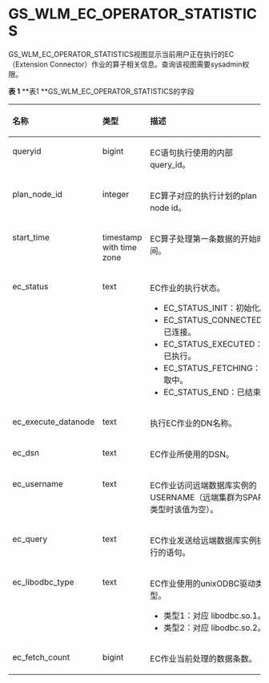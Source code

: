 # GS\_WLM\_EC\_OPERATOR\_STATISTICS

GS\_WLM\_EC\_OPERATOR\_STATISTICS视图显示当前用户正在执行的EC（Extension Connector）作业的算子相关信息。查询该视图需要sysadmin权限。

**表 1** **表1 **GS\_WLM\_EC\_OPERATOR\_STATISTICS的字段

<a name="table33042210324"></a>
<table><thead align="left"><tr id="row4340721123215"><th class="cellrowborder" valign="top" width="24.310000000000002%" id="mcps1.2.4.1.1"><p id="p13341202173211"><a name="p13341202173211"></a><a name="p13341202173211"></a>名称</p>
</th>
<th class="cellrowborder" valign="top" width="23.119999999999997%" id="mcps1.2.4.1.2"><p id="p93411221173212"><a name="p93411221173212"></a><a name="p93411221173212"></a>类型</p>
</th>
<th class="cellrowborder" valign="top" width="52.56999999999999%" id="mcps1.2.4.1.3"><p id="p203416212324"><a name="p203416212324"></a><a name="p203416212324"></a>描述</p>
</th>
</tr>
</thead>
<tbody><tr id="row1734172133218"><td class="cellrowborder" valign="top" width="24.310000000000002%" headers="mcps1.2.4.1.1 "><p id="p12341122153218"><a name="p12341122153218"></a><a name="p12341122153218"></a>queryid</p>
</td>
<td class="cellrowborder" valign="top" width="23.119999999999997%" headers="mcps1.2.4.1.2 "><p id="p634102193212"><a name="p634102193212"></a><a name="p634102193212"></a>bigint</p>
</td>
<td class="cellrowborder" valign="top" width="52.56999999999999%" headers="mcps1.2.4.1.3 "><p id="p17341192163213"><a name="p17341192163213"></a><a name="p17341192163213"></a>EC语句执行使用的内部query_id。</p>
</td>
</tr>
<tr id="row7341112163218"><td class="cellrowborder" valign="top" width="24.310000000000002%" headers="mcps1.2.4.1.1 "><p id="p1341421123215"><a name="p1341421123215"></a><a name="p1341421123215"></a>plan_node_id</p>
</td>
<td class="cellrowborder" valign="top" width="23.119999999999997%" headers="mcps1.2.4.1.2 "><p id="p83411921203214"><a name="p83411921203214"></a><a name="p83411921203214"></a>integer</p>
</td>
<td class="cellrowborder" valign="top" width="52.56999999999999%" headers="mcps1.2.4.1.3 "><p id="p83415218327"><a name="p83415218327"></a><a name="p83415218327"></a>EC算子对应的执行计划的plan node id。</p>
</td>
</tr>
<tr id="row123411821133214"><td class="cellrowborder" valign="top" width="24.310000000000002%" headers="mcps1.2.4.1.1 "><p id="p18341172153215"><a name="p18341172153215"></a><a name="p18341172153215"></a>start_time</p>
</td>
<td class="cellrowborder" valign="top" width="23.119999999999997%" headers="mcps1.2.4.1.2 "><p id="p1341192133210"><a name="p1341192133210"></a><a name="p1341192133210"></a>timestamp with time zone</p>
</td>
<td class="cellrowborder" valign="top" width="52.56999999999999%" headers="mcps1.2.4.1.3 "><p id="p16341321193218"><a name="p16341321193218"></a><a name="p16341321193218"></a>EC算子处理第一条数据的开始时间。</p>
</td>
</tr>
<tr id="row2341921123213"><td class="cellrowborder" valign="top" width="24.310000000000002%" headers="mcps1.2.4.1.1 "><p id="p1334110213326"><a name="p1334110213326"></a><a name="p1334110213326"></a>ec_status</p>
</td>
<td class="cellrowborder" valign="top" width="23.119999999999997%" headers="mcps1.2.4.1.2 "><p id="p18341921193216"><a name="p18341921193216"></a><a name="p18341921193216"></a>text</p>
</td>
<td class="cellrowborder" valign="top" width="52.56999999999999%" headers="mcps1.2.4.1.3 "><p id="p1341102173217"><a name="p1341102173217"></a><a name="p1341102173217"></a>EC作业的执行状态。</p>
<a name="ul23411421183217"></a><a name="ul23411421183217"></a><ul id="ul23411421183217"><li>EC_STATUS_INIT：初始化。</li><li>EC_STATUS_CONNECTED：已连接。</li><li>EC_STATUS_EXECUTED：已执行。</li><li>EC_STATUS_FETCHING：获取中。</li><li>EC_STATUS_END：已结束。</li></ul>
</td>
</tr>
<tr id="row834110217323"><td class="cellrowborder" valign="top" width="24.310000000000002%" headers="mcps1.2.4.1.1 "><p id="p16341021103212"><a name="p16341021103212"></a><a name="p16341021103212"></a>ec_execute_datanode</p>
</td>
<td class="cellrowborder" valign="top" width="23.119999999999997%" headers="mcps1.2.4.1.2 "><p id="p23410217322"><a name="p23410217322"></a><a name="p23410217322"></a>text</p>
</td>
<td class="cellrowborder" valign="top" width="52.56999999999999%" headers="mcps1.2.4.1.3 "><p id="p8341122110328"><a name="p8341122110328"></a><a name="p8341122110328"></a>执行EC作业的DN名称。</p>
</td>
</tr>
<tr id="row1134118211328"><td class="cellrowborder" valign="top" width="24.310000000000002%" headers="mcps1.2.4.1.1 "><p id="p334115214326"><a name="p334115214326"></a><a name="p334115214326"></a>ec_dsn</p>
</td>
<td class="cellrowborder" valign="top" width="23.119999999999997%" headers="mcps1.2.4.1.2 "><p id="p834120211324"><a name="p834120211324"></a><a name="p834120211324"></a>text</p>
</td>
<td class="cellrowborder" valign="top" width="52.56999999999999%" headers="mcps1.2.4.1.3 "><p id="p334172163213"><a name="p334172163213"></a><a name="p334172163213"></a>EC作业所使用的DSN。</p>
</td>
</tr>
<tr id="row12341202117323"><td class="cellrowborder" valign="top" width="24.310000000000002%" headers="mcps1.2.4.1.1 "><p id="p15342821183213"><a name="p15342821183213"></a><a name="p15342821183213"></a>ec_username</p>
</td>
<td class="cellrowborder" valign="top" width="23.119999999999997%" headers="mcps1.2.4.1.2 "><p id="p143426215325"><a name="p143426215325"></a><a name="p143426215325"></a>text</p>
</td>
<td class="cellrowborder" valign="top" width="52.56999999999999%" headers="mcps1.2.4.1.3 "><p id="p17342122116322"><a name="p17342122116322"></a><a name="p17342122116322"></a>EC作业访问远端数据库实例的USERNAME（远端集群为SPARK类型时该值为空）。</p>
</td>
</tr>
<tr id="row634211212328"><td class="cellrowborder" valign="top" width="24.310000000000002%" headers="mcps1.2.4.1.1 "><p id="p934222103218"><a name="p934222103218"></a><a name="p934222103218"></a>ec_query</p>
</td>
<td class="cellrowborder" valign="top" width="23.119999999999997%" headers="mcps1.2.4.1.2 "><p id="p3342621123215"><a name="p3342621123215"></a><a name="p3342621123215"></a>text</p>
</td>
<td class="cellrowborder" valign="top" width="52.56999999999999%" headers="mcps1.2.4.1.3 "><p id="p10342102193210"><a name="p10342102193210"></a><a name="p10342102193210"></a>EC作业发送给远端数据库实例执行的语句。</p>
</td>
</tr>
<tr id="row123421214326"><td class="cellrowborder" valign="top" width="24.310000000000002%" headers="mcps1.2.4.1.1 "><p id="p18342122163210"><a name="p18342122163210"></a><a name="p18342122163210"></a>ec_libodbc_type</p>
</td>
<td class="cellrowborder" valign="top" width="23.119999999999997%" headers="mcps1.2.4.1.2 "><p id="p1534220214324"><a name="p1534220214324"></a><a name="p1534220214324"></a>text</p>
</td>
<td class="cellrowborder" valign="top" width="52.56999999999999%" headers="mcps1.2.4.1.3 "><p id="p1634272112327"><a name="p1634272112327"></a><a name="p1634272112327"></a>EC作业使用的unixODBC驱动类型。</p>
<a name="ul534252113216"></a><a name="ul534252113216"></a><ul id="ul534252113216"><li>类型1：对应 libodbc.so.1。</li><li>类型2：对应 libodbc.so.2。</li></ul>
</td>
</tr>
<tr id="row143426219326"><td class="cellrowborder" valign="top" width="24.310000000000002%" headers="mcps1.2.4.1.1 "><p id="p1434242173218"><a name="p1434242173218"></a><a name="p1434242173218"></a>ec_fetch_count</p>
</td>
<td class="cellrowborder" valign="top" width="23.119999999999997%" headers="mcps1.2.4.1.2 "><p id="p2342122114329"><a name="p2342122114329"></a><a name="p2342122114329"></a>bigint</p>
</td>
<td class="cellrowborder" valign="top" width="52.56999999999999%" headers="mcps1.2.4.1.3 "><p id="p103425211327"><a name="p103425211327"></a><a name="p103425211327"></a>EC作业当前处理的数据条数。</p>
</td>
</tr>
</tbody>
</table>

